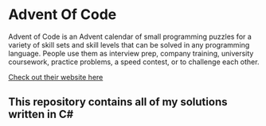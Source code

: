 # Advent Of Code

Advent of Code is an Advent calendar of small programming puzzles for a variety of skill sets and skill levels that can be solved in any programming language. People use them as interview prep, company training, university coursework, practice problems, a speed contest, or to challenge each other.

[Check out their website here](https://adventofcode.com/)

## This repository contains all of my solutions written in C#
